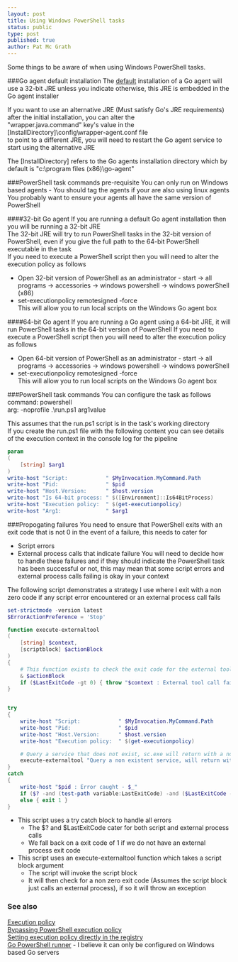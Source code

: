 ```yaml
---
layout: post
title: Using Windows PowerShell tasks
status: public
type: post
published: true
author: Pat Mc Grath
---
```


Some things to be aware of when using Windows PowerShell tasks.

###Go agent default installation
The [default](http://www.go.cd/documentation/user/current/installation/installing_go_agent.html) installation of a Go agent will use a 32-bit JRE unless you indicate otherwise, this JRE is embedded in the Go agent installer  

If you want to use an alternative JRE (Must satisfy Go's JRE requirements) after the initial installation, you can alter the  
"wrapper.java.command" key's value in the  
[InstallDirectory]\config\wrapper-agent.conf file  
to point to a different JRE, you will need to restart the Go agent service to start using the alternative JRE  

The [InstallDirectory] refers to the Go agents installation directory which by default is "c:\program files (x86)\go-agent"  


###PowerShell task commands pre-requisite
You can only run on Windows based agents  - You should tag the agents if your are also using linux agents  
You probably want to ensure your agents all have the same version of PowerShell  

####32-bit Go agent
If you are running a default Go agent installation then you will be running a 32-bit JRE  
The 32-bit JRE will try to run PowerShell tasks in the 32-bit version of PowerShell, even if you give the full path to the 64-bit PowerShell executable in the task  
If you need to execute a PowerShell script then you will need to alter the execution policy as follows  
- Open 32-bit version of PowerShell as an administrator - start -> all programs -> accessories -> windows powershell -> windows powerShell (x86)  
- set-executionpolicy remotesigned -force  
This will allow you to run local scripts on the Windows Go agent box  

####64-bit Go agent
If you are running a Go agent using a 64-bit JRE, it will run PowerShell tasks in the 64-bit version of PowerShell
If you need to execute a PowerShell script then you will need to alter the execution policy as follows  
- Open 64-bit version of PowerShell as an administrator - start -> all programs -> accessories -> windows powershell -> windows powerShell  
- set-executionpolicy remotesigned -force  
This will allow you to run local scripts on the Windows Go agent box  


###PowerShell task commands
You can configure the task as follows  
  command: powershell  
  arg:  -noprofile .\run.ps1 arg1value  

This assumes that the run.ps1 script is in the task's working directory  
If you create the run.ps1 file with the following content you can see details of the execution context in the console log for the pipeline  

```powershell
param
(
	[string] $arg1
)
write-host "Script:            " $MyInvocation.MyCommand.Path
write-host "Pid:               " $pid
write-host "Host.Version:      " $host.version
write-host "Is 64-bit process: " $([Environment]::Is64BitProcess)
write-host "Execution policy:  " $(get-executionpolicy)
write-host "Arg1:              " $arg1
```


###Propogating failures
You need to ensure that PowerShell exits with an exit code that is not 0 in the event of a failure, this needs to cater for
- Script errors
- External process calls that indicate failure
You will need to decide how to handle these failures and if they should indicate the PowerShell task has been successful or not, this may mean that some script errors and external process calls failing is okay in your context  

The following script demonstrates a strategy I use where I exit with a non zero code if any script error encountered or an external process call fails  

```powershell
set-strictmode -version latest
$ErrorActionPreference = 'Stop'

function execute-externaltool
(
	[string] $context,
	[scriptblock] $actionBlock
)
{
	# This function exists to check the exit code for the external tool called within the script block, so we don't have to do this for each call
	& $actionBlock
	if ($LastExitCode -gt 0) { throw "$context : External tool call failed" }
}


try
{
	write-host "Script:            " $MyInvocation.MyCommand.Path
	write-host "Pid:               " $pid
	write-host "Host.Version:      " $host.version
	write-host "Execution policy:  " $(get-executionpolicy)

	# Query a service that does not exist, sc.exe will return with a non 0 exit code
	execute-externaltool "Query a non existent service, will return with exit code != 0" { c:\windows\system32\sc.exe query service_does_not_exist } 
}
catch
{
	write-host "$pid : Error caught - $_"
	if ($? -and (test-path variable:LastExitCode) -and ($LastExitCode -gt 0)) { exit $LastExitCode }
	else { exit 1 }
}
```
- This script uses a try catch block to handle all errors
	- The $? and $LastExitCode cater for both script and external process calls
	- We fall back on a exit code of 1 if we do not have an external process exit code
- This script uses an execute-externaltool function which takes a script block argument
	- The script will invoke the script block
	- It will then check for a non zero exit code (Assumes the script block just calls an external process), if so it will throw an exception


### See also
[Execution policy](https://technet.microsoft.com/en-us/library/hh849812.aspx)  
[Bypassing PowerShell execution policy](https://blog.netspi.com/15-ways-to-bypass-the-powershell-execution-policy/)  
[Setting execution policy directly in the registry](https://codelucidate.wordpress.com/powershell/change-execution-policy-in-the-registry/)  
[Go PowerShell runner](https://github.com/manojlds/gocd-powershell-runner) - I believe it can only be configured on Windows based Go servers
